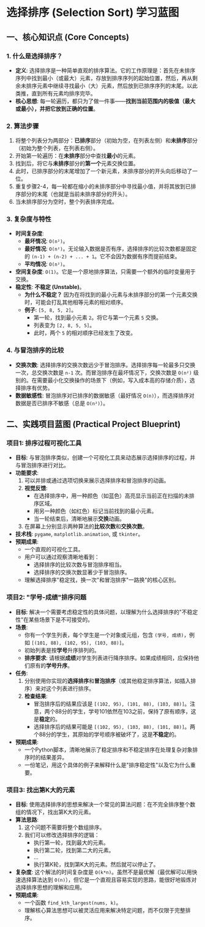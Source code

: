 # 选择排序 (Selection Sort) 学习蓝图

## 一、核心知识点 (Core Concepts)

### 1. 什么是选择排序？
- **定义**: 选择排序是一种简单直观的排序算法。它的工作原理是：首先在未排序序列中找到最小（或最大）元素，存放到排序序列的起始位置，然后，再从剩余未排序元素中继续寻找最小（大）元素，然后放到已排序序列的末尾。以此类推，直到所有元素均排序完毕。
- **核心思想**: 每一轮遍历，都只为了做一件事——**找到当前范围内的极值（最大或最小），并把它放到正确的位置**。

### 2. 算法步骤
1.  将整个列表分为两部分：**已排序**部分（初始为空，在列表左侧）和**未排序**部分（初始为整个列表，在列表右侧）。
2.  开始第一轮遍历：在**未排序**部分中查找**最小**的元素。
3.  找到后，将它与**未排序**部分的**第一个**元素交换位置。
4.  此时，已排序部分的末尾增加了一个新元素，未排序部分的开头向后移动了一位。
5.  重复步骤2-4，每一轮都在缩小的未排序部分中寻找最小值，并将其放到已排序部分的末尾（也就是当前未排序部分的开头）。
6.  当未排序部分为空时，整个列表排序完成。

### 3. 复杂度与特性
- **时间复杂度**:
  - **最坏情况**: `O(n²)`。
  - **最好情况**: `O(n²)`。无论输入数据是否有序，选择排序的比较次数都是固定的 `(n-1) + (n-2) + ... + 1`。它不会因为数据有序而提前结束。
  - **平均情况**: `O(n²)`。
- **空间复杂度**: `O(1)`。它是一个原地排序算法，只需要一个额外的临时变量用于交换。
- **稳定性**: **不稳定 (Unstable)**。
  - **为什么不稳定？** 因为在将找到的最小元素与未排序部分的第一个元素交换时，可能会打乱其他相等元素的相对顺序。
  - **例子**: `[5, 8, 5, 2]`。
    - 第一轮，找到最小元素 `2`。将它与第一个元素 `5` 交换。
    - 列表变为 `[2, 8, 5, 5]`。
    - 此时，两个 `5` 的相对顺序已经发生了改变。

### 4. 与冒泡排序的比较
- **交换次数**: 选择排序的交换次数远少于冒泡排序。选择排序每一轮最多只交换一次，总交换次数是 `n-1` 次。而冒泡排序在最坏情况下，交换次数是 `O(n²)` 级别的。在需要最小化交换操作的场景下（例如，写入成本高的存储介质），选择排序有优势。
- **数据敏感性**: 冒泡排序对已排序的数据敏感（最好情况 `O(n)`），而选择排序对数据是否已排序不敏感（总是 `O(n²)`）。

## 二、实践项目蓝图 (Practical Project Blueprint)

### 项目1: 排序过程可视化工具
- **目标**: 与冒泡排序类似，创建一个可视化工具来动态展示选择排序的过程，并与冒泡排序进行对比。
- **功能要求**:
  1.  可以并排或通过选项切换来展示选择排序和冒泡排序的动画。
  2.  **视觉反馈**:
      - 在选择排序中，用一种颜色（如蓝色）高亮显示当前正在扫描的未排序区域。
      - 用另一种颜色（如红色）标记当前找到的最小元素。
      - 当一轮结束后，清晰地展示**交换**动画。
  3.  在屏幕上分别显示两种算法的**比较次数**和**交换次数**。
- **技术栈**: `pygame`, `matplotlib.animation`, 或 `tkinter`。
- **预期成果**:
  - 一个直观的可视化工具。
  - 用户可以通过观察清晰地看到：
    - 选择排序的比较次数与冒泡排序相当。
    - 选择排序的交换次数显著少于冒泡排序。
  - 理解选择排序"稳定找，换一次"和冒泡排序"一路换"的核心区别。

### 项目2: "学号-成绩"排序问题
- **目标**: 解决一个需要考虑稳定性的具体问题，以理解为什么选择排序的"不稳定性"在某些场景下是不可接受的。
- **场景**:
  - 你有一个学生列表，每个学生是一个对象或元组，包含 `(学号, 成绩)`，例如 `[(101, 88), (102, 95), (103, 88)]`。
  - 初始列表是按**学号**升序排列的。
  - **排序要求**: 请根据**成绩**对学生列表进行降序排序。如果成绩相同，应保持他们原有的**学号升序**。
- **任务**:
  1.  分别使用你实现的**选择排序**和**冒泡排序**（或其他稳定排序算法，如插入排序）来对这个列表进行排序。
  2.  **检查结果**:
      - 冒泡排序后的结果应该是 `[(102, 95), (101, 88), (103, 88)]`。注意，两个88分的学生，学号101依然在103之前，保持了原有顺序，这是**稳定**的。
      - 选择排序后的结果可能是 `[(102, 95), (103, 88), (101, 88)]`。两个88分的学生，其原始的学号顺序被破坏了，这是**不稳定**的。
- **预期成果**:
  - 一个Python脚本，清晰地展示了稳定排序和不稳定排序在处理复杂对象排序时的结果差异。
  - 一份笔记，用这个具体的例子来解释什么是"排序稳定性"以及它为什么重要。

### 项目3: 找出第K大的元素
- **目标**: 使用选择排序的思想来解决一个常见的算法问题：在不完全排序整个数组的情况下，找出第K大的元素。
- **算法思路**:
  1.  这个问题不需要将整个数组排序。
  2.  我们可以修改选择排序的逻辑：
      - 执行第一轮，找到最大的元素。
      - 执行第二轮，找到第二大的元素。
      - ...
      - 执行第K轮，找到第K大的元素。然后就可以停止了。
- **复杂度**: 这个解法的时间复杂度是 `O(k*n)`。虽然不是最优解（最优解可以用快速选择算法达到 `O(n)`），但它是一个直观且容易实现的思路，能很好地锻炼对选择排序思想的理解和应用。
- **预期成果**:
  - 一个函数 `find_kth_largest(nums, k)`。
  - 理解核心算法思想可以被灵活应用来解决特定问题，而不仅限于完整排序。 